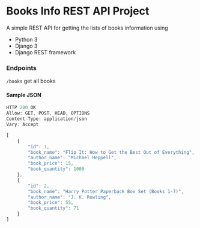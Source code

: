 # Books Info REST API Project

A simple REST API for getting the lists of books information using 
+ Python 3
+ Django 3
+ Django REST framework

### Endpoints
```/books``` get all books

#### Sample JSON
```javascript
HTTP 200 OK
Allow: GET, POST, HEAD, OPTIONS
Content-Type: application/json
Vary: Accept

[
    {
        "id": 1,
        "book_name": "Flip It: How to Get the Best Out of Everything",
        "author_name": "Michael Heppell",
        "book_price": 15,
        "book_quantity": 1000
    },
    {
        "id": 2,
        "book_name": "Harry Potter Paperback Box Set (Books 1-7)",
        "author_name": "J. K. Rowling",
        "book_price": 55,
        "book_quantity": 71
    }
]
```